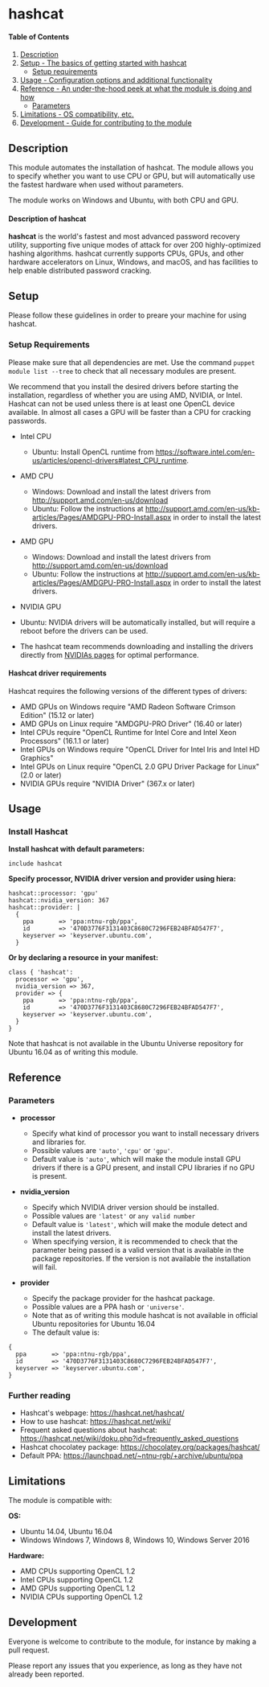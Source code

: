 # hashcat

#### Table of Contents

1. [Description](#description)
1. [Setup - The basics of getting started with hashcat](#setup)
    * [Setup requirements](#setup-requirements)
1. [Usage - Configuration options and additional functionality](#usage)
1. [Reference - An under-the-hood peek at what the module is doing and how](#reference)
    * [Parameters](#parameters)
1. [Limitations - OS compatibility, etc.](#limitations)
1. [Development - Guide for contributing to the module](#development)

## Description

This module automates the installation of hashcat.
The module allows you to specify whether you want to use CPU or GPU, but will automatically use the fastest hardware when used without parameters.

The module works on Windows and Ubuntu, with both CPU and GPU.

#### Description of hashcat

**hashcat** is the world's fastest and most advanced password recovery utility, supporting five unique modes of attack for over 200 highly-optimized hashing algorithms. hashcat currently supports CPUs, GPUs, and other hardware accelerators on Linux, Windows, and macOS, and has facilities to help enable distributed password cracking.

## Setup

Please follow these guidelines in order to preare your machine for using hashcat.

### Setup Requirements

Please make sure that all dependencies are met. Use the command `puppet module list --tree` to check that all necessary modules are present.

We recommend that you install the desired drivers before starting the installation, regardless of whether you are using AMD, NVIDIA, or Intel.
Hashcat can not be used unless there is at least one OpenCL device available. In almost all cases a GPU will be faster than a CPU for cracking passwords.

* Intel CPU
  * Ubuntu: Install OpenCL runtime from <https://software.intel.com/en-us/articles/opencl-drivers#latest_CPU_runtime>.

* AMD CPU
  * Windows: Download and install the latest drivers from <http://support.amd.com/en-us/download>
  * Ubuntu: Follow the instructions at <http://support.amd.com/en-us/kb-articles/Pages/AMDGPU-PRO-Install.aspx> in order to install the latest drivers.

* AMD GPU
  * Windows: Download and install the latest drivers from <http://support.amd.com/en-us/download>
  * Ubuntu: Follow the instructions at <http://support.amd.com/en-us/kb-articles/Pages/AMDGPU-PRO-Install.aspx> in order to install the latest drivers.

*  NVIDIA GPU
  * Ubuntu: NVIDIA drivers will be automatically installed, but will require a reboot before the drivers can be used.
  * The hashcat team recommends downloading and installing the drivers directly from [NVIDIAs pages](http://www.nvidia.com/Download/index.aspx) for optimal performance.

#### Hashcat driver requirements
Hashcat requires the following versions of the different types of drivers:

* AMD GPUs on Windows require "AMD Radeon Software Crimson Edition" (15.12 or later)
* AMD GPUs on Linux require "AMDGPU-PRO Driver" (16.40 or later) 
* Intel CPUs require "OpenCL Runtime for Intel Core and Intel Xeon Processors" (16.1.1 or later)
* Intel GPUs on Windows require "OpenCL Driver for Intel Iris and Intel HD Graphics"
* Intel GPUs on Linux require "OpenCL 2.0 GPU Driver Package for Linux" (2.0 or later)
* NVIDIA GPUs require "NVIDIA Driver" (367.x or later)

## Usage

### Install Hashcat
**Install hashcat with default parameters:**

```
include hashcat
```

**Specify processor, NVIDIA driver version and provider using hiera:**
```
hashcat::processor: 'gpu'
hashcat::nvidia_version: 367
hashcat::provider: |
  {
    ppa       => 'ppa:ntnu-rgb/ppa',
    id        => '470D3776F3131403C8680C7296FEB24BFAD547F7',
    keyserver => 'keyserver.ubuntu.com',
  }
```
**Or by declaring a resource in your manifest:**

```
class { 'hashcat':
  processor => 'gpu',
  nvidia_version => 367,
  provider => {
    ppa       => 'ppa:ntnu-rgb/ppa',
    id        => '470D3776F3131403C8680C7296FEB24BFAD547F7',
    keyserver => 'keyserver.ubuntu.com',
  }
}
```
Note that hashcat is not available in the Ubuntu Universe repository for Ubuntu 16.04 as of writing this module.

## Reference

### Parameters
* **processor**
  * Specify what kind of processor you want to install necessary drivers and libraries for.
  * Possible values are `'auto'`, `'cpu'` or `'gpu'`.
  * Default value is `'auto'`, which will make the module install GPU drivers if there is a GPU present, and install CPU libraries if no GPU is present.

* **nvidia_version**
  * Specify which NVIDIA driver version should be installed.
  * Possible values are `'latest'` or `any valid number`
  * Default value is `'latest'`, which will make the module detect and install the latest drivers.
  * When specifying version, it is recommended to check that the parameter being passed is a valid version that is available in the package repositories. If the version is not available the installation will fail.

* **provider**
  * Specify the package provider for the hashcat package.
  * Possible values are a PPA hash or `'universe'`.
  * Note that as of writing this module hashcat is not available in official Ubuntu repositories for Ubuntu 16.04
  * The default value is: 
```
{
  ppa       => 'ppa:ntnu-rgb/ppa',
  id        => '470D3776F3131403C8680C7296FEB24BFAD547F7',
  keyserver => 'keyserver.ubuntu.com',
}
```

### Further reading
+ Hashcat's webpage: <https://hashcat.net/hashcat/>
+ How to use hashcat: <https://hashcat.net/wiki/>
+ Frequent asked questions about hashcat: <https://hashcat.net/wiki/doku.php?id=frequently_asked_questions>
+ Hashcat chocolatey package: <https://chocolatey.org/packages/hashcat/>
+ Default PPA: <https://launchpad.net/~ntnu-rgb/+archive/ubuntu/ppa>

## Limitations

The module is compatible with:

**OS:**

+ Ubuntu 14.04, Ubuntu 16.04
+ Windows Windows 7, Windows 8, Windows 10, Windows Server 2016 

**Hardware:**

+ AMD CPUs supporting OpenCL 1.2
+ Intel CPUs supporting OpenCL 1.2
+ AMD GPUs supporting OpenCL 1.2
+ NVIDIA CPUs supporting OpenCL 1.2

## Development

Everyone is welcome to contribute to the module, for instance by making a pull request.

Please report any issues that you experience, as long as they have not already been reported.

